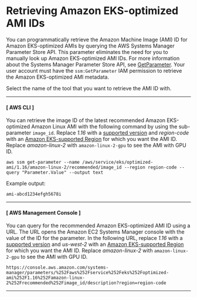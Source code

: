 # Retrieving Amazon EKS\-optimized AMI IDs<a name="retrieve-ami-id"></a>

You can programmatically retrieve the Amazon Machine Image \(AMI\) ID for Amazon EKS\-optimized AMIs by querying the AWS Systems Manager Parameter Store API\. This parameter eliminates the need for you to manually look up Amazon EKS\-optimized AMI IDs\. For more information about the Systems Manager Parameter Store API, see [GetParameter](https://docs.aws.amazon.com/systems-manager/latest/APIReference/API_GetParameter.html)\. Your user account must have the `ssm:GetParameter` IAM permission to retrieve the Amazon EKS\-optimized AMI metadata\.

Select the name of the tool that you want to retrieve the AMI ID with\.

------
#### [ AWS CLI ]

You can retrieve the image ID of the latest recommended Amazon EKS\-optimized Amazon Linux AMI with the following command by using the sub\-parameter `image_id`\. Replace *1\.16* with a [supported version](platform-versions.md) and *region\-code* with an [Amazon EKS\-supported Region](https://docs.aws.amazon.com/general/latest/gr/eks.html) for which you want the AMI ID\. Replace *amazon\-linux\-2* with `amazon-linux-2-gpu` to see the AMI with GPU ID\.

```
aws ssm get-parameter --name /aws/service/eks/optimized-ami/1.16/amazon-linux-2/recommended/image_id --region region-code --query "Parameter.Value" --output text
```

Example output:

```
ami-abcd1234efgh5678i
```

------
#### [ AWS Management Console ]

You can query for the recommended Amazon EKS\-optimized AMI ID using a URL\. The URL opens the Amazon EC2 Systems Manager console with the value of the ID for the parameter\. In the following URL, replace *1\.16* with a [supported version](platform-versions.md) and *us\-west\-2* with an [Amazon EKS\-supported Region](https://docs.aws.amazon.com/general/latest/gr/eks.html) for which you want the AMI ID\. Replace *amazon\-linux\-2* with `amazon-linux-2-gpu` to see the AMI with GPU ID\.

```
https://console.aws.amazon.com/systems-manager/parameters/%252Faws%252Fservice%252Feks%252Foptimized-ami%252F1.16%252Famazon-linux-2%252Frecommended%252Fimage_id/description?region=region-code
```

------